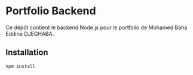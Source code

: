 # Portfolio Backend

Ce dépôt contient le backend Node.js pour le portfolio de Mohamed Baha Eddine DJEGHABA.

## Installation

```bash
npm install
